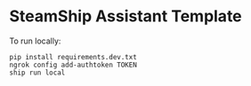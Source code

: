 # SteamShip Assistant Template

To run locally:
```
pip install requirements.dev.txt
ngrok config add-authtoken TOKEN
ship run local
```